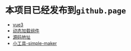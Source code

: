 # 本项目已经发布到`github.page`
- [vue3](https://zhoufanglu.github.io/share-reveal/examples/share-vue3/share-vue3.html)
- [动态加载组件](https://zhoufanglu.github.io/share-reveal/examples/load-dynamic-component/index.html)
- [源码地址](https://github.com/zhoufanglu/share-reveal)
- [小工具-simple-maker](https://zhoufanglu.github.io/share-reveal/simple-maker/index.html)
